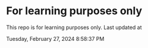 # For learning purposes only
This repo is for learning purposes only.
Last updated at

Tuesday, February 27, 2024 8:58:37 PM


